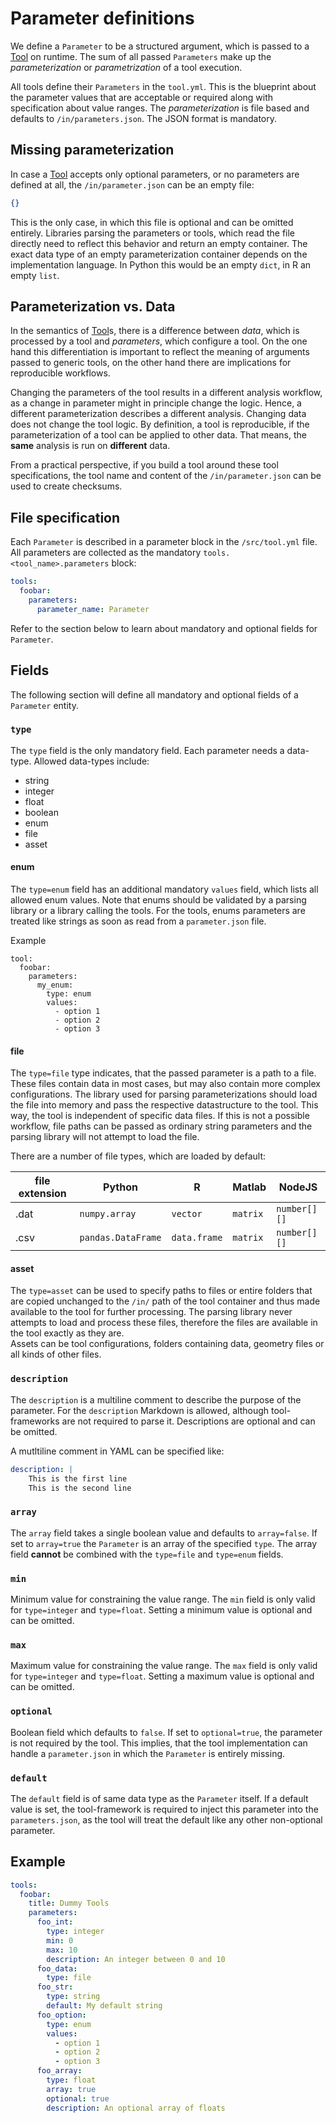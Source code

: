 # Parameter definitions

We define a `Parameter` to be a structured argument, which is passed to a 
[Tool](./tool.md) on runtime. The sum of all passed `Parameters` make up the 
*parameterization* or *parametrization* of a tool execution.

All tools define their `Parameters` in the `tool.yml`. This is the blueprint about
the parameter values that are acceptable or required along with specification about
value ranges. The *parameterization* is file based and defaults to 
`/in/parameters.json`. The JSON format is mandatory. 

## Missing parameterization

In case a [Tool](./tool.md) accepts only optional parameters, or no parameters 
are defined at all, the `/in/parameter.json` can be an empty file:

```json
{}
```

This is the only case, in which this file is optional and can be omitted entirely.
Libraries parsing the parameters or tools, which read the file directly need to
reflect this behavior and return an empty container. The exact data type of an
empty parameterization container depends on the implementation language.
In Python this would be an empty `dict`, in R an empty `list`.

## Parameterization vs. Data

In the semantics of [Tool](tool.md)s, there is a difference between *data*, which 
is processed by a tool and *parameters*, which configure a tool.
On the one hand this differentiation is important to reflect the meaning of 
arguments passed to generic tools, on the other hand there are implications for
reproducible workflows.

Changing the parameters of the tool results in a different analysis workflow, as
a change in parameter might in principle change the logic. Hence, a different 
parameterization describes a different analysis. 
Changing data does not change the tool logic. By definition, a tool is reproducible,
if the parameterization of a tool can be applied to other data. That means, the 
**same** analysis is run on **different** data.

From a practical perspective, if you build a tool around these tool specifications,
the tool name and content of the `/in/parameter.json` can be used to create 
checksums.


## File specification

Each `Parameter` is described in a parameter block in the `/src/tool.yml` file.
All parameters are collected as the mandatory `tools.<tool_name>.parameters` block:

```yaml
tools:
  foobar:
    parameters:
      parameter_name: Parameter
```

Refer to the section below to learn about mandatory and optional fields for `Parameter`.


## Fields

The following section will define all mandatory and optional fields of a `Parameter` entity.

### `type`

The `type` field is the only mandatory field. Each parameter needs a data-type.
Allowed data-types include:

* string
* integer
* float
* boolean
* enum
* file
* asset

#### enum

The `type=enum` field has an additional mandatory `values` field, which lists all
allowed enum values. Note that enums should be validated by a parsing library
or a library calling the tools. For the tools, enums parameters are treated like 
strings as soon as read from a `parameter.json` file.

Example

```
tool:
  foobar:
    parameters:
      my_enum:
        type: enum
        values:
          - option 1
          - option 2
          - option 3
```

#### file

The `type=file` type indicates, that the passed parameter is a path to a file. These files contain data in most cases, but may also contain more complex configurations.
The library used for parsing parameterizations should load the file into memory and pass the respective datastructure to the tool. This way, the tool is independent of specific data files. 
If this is not a possible workflow, file paths can be passed as ordinary string parameters and the parsing library will not attempt to load the file. 

There are a number of file types, which are loaded by default:

| file extension | Python |  R  |  Matlab |  NodeJS  |
| ---------------|--------|-----|---------|----------| 
| .dat  |  `numpy.array` | `vector` | `matrix`  | `number[][]` | 
| .csv  |  `pandas.DataFrame` | `data.frame` |  `matrix` |  `number[][]` |

#### asset

The `type=asset` can be used to specify paths to files or entire folders that are copied unchanged to the `/in/` path of the tool container and thus made available to the tool for further processing. The parsing library never attempts to load and process these files, therefore the files are available in the tool exactly as they are.  
Assets can be tool configurations, folders containing data, geometry files or all kinds of other files.

### `description`

The `description` is a multiline comment to describe the purpose of the parameter.
For the `description` Markdown is allowed, although tool-frameworks are not required to parse it.
Descriptions are optional and can be omitted.

A mutltiline comment in YAML can be specified like:

```yaml
description: | 
    This is the first line
    This is the second line
```

### `array`

The `array` field takes a single boolean value and defaults to `array=false`. If set to `array=true` the `Parameter` is an array of the specified `type`. The array field **cannot** be combined with the `type=file` and `type=enum` fields.

### `min`

Minimum value for constraining the value range. The `min` field is only valid for `type=integer` and `type=float`. Setting a minimum value is optional and can be omitted.

### `max`

Maximum value for constraining the value range. The `max` field is only valid for `type=integer` and `type=float`. Setting a maximum value is optional and can be omitted.


### `optional`

Boolean field which defaults to `false`. If set to `optional=true`, the parameter is not required by the tool. This implies, that the tool implementation can handle a `parameter.json` in which the `Parameter` is entirely missing.

### `default`

The `default` field is of same data type as the `Parameter` itself. If a default value is set, the tool-framework is required to inject this parameter into the `parameters.json`, as the tool will treat the default like any other non-optional parameter. 

## Example

```yaml
tools:
  foobar:
    title: Dummy Tools
    parameters:
      foo_int:
        type: integer
        min: 0
        max: 10
        description: An integer between 0 and 10
      foo_data:
        type: file
      foo_str:
        type: string
        default: My default string
      foo_option:
        type: enum
        values:
          - option 1
          - option 2
          - option 3
      foo_array:
        type: float
        array: true
        optional: true
        description: An optional array of floats
```
